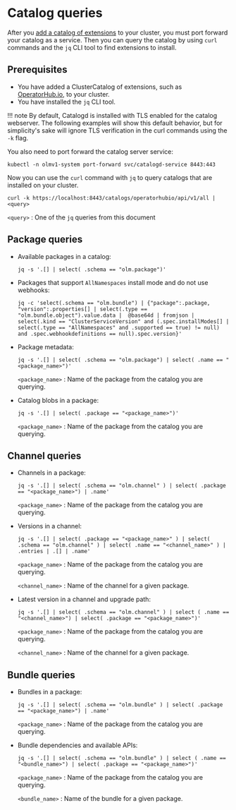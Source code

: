 # Catalog queries

After you [add a catalog of extensions](../tutorials/add-catalog.md) to your cluster, you must port forward your catalog as a service.
Then you can query the catalog by using `curl` commands and the `jq` CLI tool to find extensions to install.

## Prerequisites

* You have added a ClusterCatalog of extensions, such as [OperatorHub.io](https://operatorhub.io), to your cluster.
* You have installed the `jq` CLI tool.

!!! note
    By default, Catalogd is installed with TLS enabled for the catalog webserver.
    The following examples will show this default behavior, but for simplicity's sake will ignore TLS verification in the curl commands using the `-k` flag.

You also need to port forward the catalog server service:

``` terminal
kubectl -n olmv1-system port-forward svc/catalogd-service 8443:443
```

Now you can use the `curl` command with `jq` to query catalogs that are installed on your cluster.

``` terminal title="Query syntax"
curl -k https://localhost:8443/catalogs/operatorhubio/api/v1/all | <query>
```
`<query>`
: One of the `jq` queries from this document

## Package queries

* Available packages in a catalog:
    ``` terminal
    jq -s '.[] | select( .schema == "olm.package")'
    ```

* Packages that support `AllNamespaces` install mode and do not use webhooks:
    ``` terminal
    jq -c 'select(.schema == "olm.bundle") | {"package":.package, "version":.properties[] | select(.type == "olm.bundle.object").value.data |  @base64d | fromjson | select(.kind == "ClusterServiceVersion" and (.spec.installModes[] | select(.type == "AllNamespaces" and .supported == true) != null) and .spec.webhookdefinitions == null).spec.version}'
    ```

* Package metadata:
    ``` terminal
    jq -s '.[] | select( .schema == "olm.package") | select( .name == "<package_name>")'
    ```

    `<package_name>`
    : Name of the package from the catalog you are querying.

* Catalog blobs in a package:
    ``` terminal
    jq -s '.[] | select( .package == "<package_name>")'
    ```

    `<package_name>`
    : Name of the package from the catalog you are querying.

## Channel queries

* Channels in a package:
    ``` terminal
    jq -s '.[] | select( .schema == "olm.channel" ) | select( .package == "<package_name>") | .name'
    ```

    `<package_name>`
    : Name of the package from the catalog you are querying.

* Versions in a channel:
    ``` terminal
    jq -s '.[] | select( .package == "<package_name>" ) | select( .schema == "olm.channel" ) | select( .name == "<channel_name>" ) | .entries | .[] | .name'
    ```

    `<package_name>`
    : Name of the package from the catalog you are querying.

    `<channel_name>`
    : Name of the channel for a given package.

* Latest version in a channel and upgrade path:
    ``` terminal
    jq -s '.[] | select( .schema == "olm.channel" ) | select ( .name == "<channel_name>") | select( .package == "<package_name>")'
    ```

    `<package_name>`
    : Name of the package from the catalog you are querying.

    `<channel_name>`
    : Name of the channel for a given package.

## Bundle queries

* Bundles in a package:
    ``` terminal
    jq -s '.[] | select( .schema == "olm.bundle" ) | select( .package == "<package_name>") | .name'
    ```

    `<package_name>`
    : Name of the package from the catalog you are querying.

* Bundle dependencies and available APIs:
    ``` terminal
    jq -s '.[] | select( .schema == "olm.bundle" ) | select ( .name == "<bundle_name>") | select( .package == "<package_name>")'
    ```

    `<package_name>`
    : Name of the package from the catalog you are querying.

    `<bundle_name>`
    : Name of the bundle for a given package.
